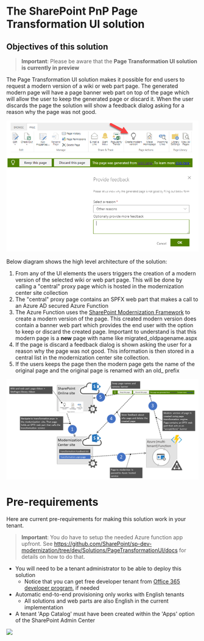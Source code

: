 # The SharePoint PnP Page Transformation UI solution

## Objectives of this solution

> **Important**:
> Please be aware that the **Page Transformation UI solution is currently in preview**

The Page Transformation UI solution makes it possible for end users to request a modern version of a wiki or web part page. The generated modern page will have a page banner web part on top of the page which will allow the user to keep the generated page or discard it. When the user discards the page the solution will show a feedback dialog asking for a reason why the page was not good.

![page transformator web part](PageTransformationUI.png)

Below diagram shows the high level architecture of the solution:

1. From any of the UI elements the users triggers the creation of a modern version of the selected wiki or web part page. This will be done by calling a "central" proxy page which is hosted in the modernization center site collection
2. The "central" proxy page contains an SPFX web part that makes a call to an Azure AD secured Azure Function
3. The Azure Function uses the [SharePoint Modernization Framework](https://www.nuget.org/packages/SharePointPnPModernizationOnline) to create a modern version of the page. This created modern version does contain a banner web part which provides the end user with the option to keep or discard the created page. Important to understand is that this modern page is a **new** page with name like migrated_oldpagename.aspx
4. If the page is discard a feedback dialog is shown asking the user for a reason why the page was not good. This information is then stored in a central list in the modernization center site collection. 
5. If the users keeps the page then the modern page gets the name of the original page and the original page is renamed with an old_ prefix

![page transformator web part](assets/PageTransformationUIarchitecture.png)

# Pre-requirements

Here are current pre-requirements for making this solution work in your tenant.

> **Important**:
> You do have to setup the needed Azure function app upfront. See https://github.com/SharePoint/sp-dev-modernization/tree/dev/Solutions/PageTransformationUI/docs for details on how to do that.

- You will need to be a tenant administrator to be able to deploy this solution
    - Notice that you can get free developer tenant from [Office 365 developer program](https://developer.microsoft.com/en-us/office/dev-program), if needed
- Automatic end-to-end provisioning only works with English tenants
    - All solutions and web parts are also English in the current implementation
- A tenant 'App Catalog' must have been created within the 'Apps' option of the SharePoint Admin Center


<img src="https://telemetry.sharepointpnp.com/sp-dev-provisioning-templates/PageTransformationUI" />